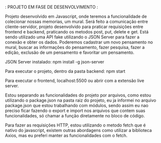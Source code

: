 : PROJETO EM FASE DE DESENVOLVIMENTO :

Projeto desenvolvido em Javascript, onde teremos a funcionalidade de colecionar nossas memorias, um mural. Será feito a comunicação entre cliente-servidor, projeto desenvolvido para praticar requisições entre frontend e backend, praticando os metodos post, put, delete e get. Está sendo utilizado uma API fake utilizando o JSON Server para fazer a conexão e obter os dados. Poderemos cadastrar um novo pensamento no mural, buscar as informações do pensamento, fazer pesquisa, fazer a edição, exclusão de um pensamento e favoritar um pensamento.

JSON Server instalado: npm install -g json-server

Para executar o projeto, dentro da pasta backend: npm start

Para executar o frontend, localhost:5500 ou abrir com a extensão live server.

Estou separando as funcionalidades do projeto por arquivos, como estou utilizando o package.json na pasta raiz do projeto, eu ja informei no arquivo package.json que estou trabalhando com módulos, sendo assim eu nao preciso ficar fazendo o export e import nos arquivos que contem suas funcionalidades, só chamar a função diretamente no bloco de código.

Para fazer as requisições HTTP, estou utilizando o metodo fetch que é nativo do javascript, existem outras abordagens como utilizar a biblioteca Axios, mas eu preferi manter as funcionalidades com o fetch.